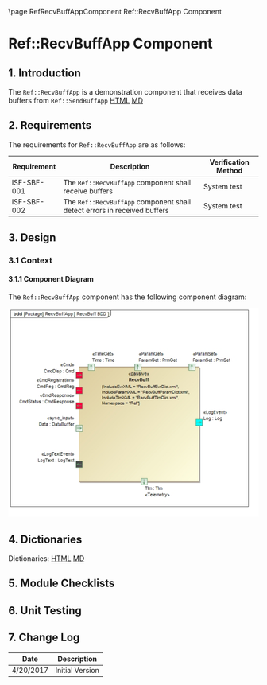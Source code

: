 \page RefRecvBuffAppComponent Ref::RecvBuffApp Component
# Ref::RecvBuffApp Component

## 1. Introduction

The `Ref::RecvBuffApp` is a demonstration component that receives data buffers from `Ref::SendBuffApp` [HTML](../../SendBuffApp/docs/sdd.html) [MD](../../SendBuffApp/docs/sdd.md)

## 2. Requirements

The requirements for `Ref::RecvBuffApp` are as follows:

Requirement | Description | Verification Method
----------- | ----------- | -------------------
ISF-SBF-001 | The `Ref::RecvBuffApp` component shall receive buffers | System test
ISF-SBF-002 | The `Ref::RecvBuffApp` component shall detect errors in received buffers | System test

## 3. Design

### 3.1 Context

#### 3.1.1 Component Diagram

The `Ref::RecvBuffApp` component has the following component diagram:

![`Ref::RecvBuffApp` Diagram](img/RecvBuffBDD.jpg "Ref::RecvBuffApps")

## 4. Dictionaries

Dictionaries: [HTML](RecvBuff.html) [MD](RecvBuff.md)

## 5. Module Checklists

## 6. Unit Testing

## 7. Change Log

Date | Description
---- | -----------
4/20/2017 | Initial Version



